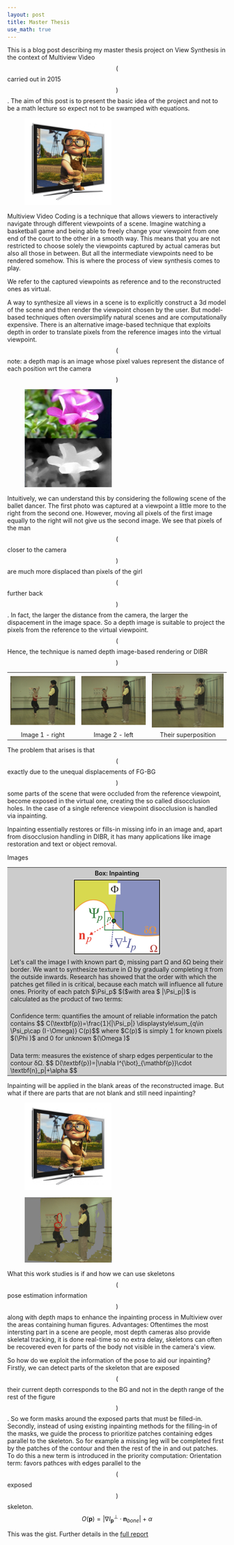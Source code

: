 ```yaml
---
layout: post
title: Master Thesis
use_math: true
---
```


This is a blog post describing my master thesis project on View Synthesis in the context of Multiview Video $$($$carried out in 2015$$)$$. The aim of this post is to present the basic idea of the project and not to be a math lecture so expect not to be swamped with equations. 
<figure><img src="/images/3dtv.jpg" alt="3D-TV" style="width: 200px;"/></figure>
Multiview Video Coding is a technique that allows viewers to interactively navigate through different viewpoints of a scene. Imagine watching a basketball game and being able to freely change your viewpoint from one end of the court to the other in a smooth way. This means that you are not restricted to choose solely the viewpoints captured by actual cameras but also all those in between. But all the intermediate viewpoints need to be rendered somehow. This is where the process of view synthesis comes to play.

We refer to the captured viewpoints as reference and to the reconstructed ones as virtual.

A way to synthesize all views in a scene is to explicitly construct a 3d model of the scene and then render the viewpoint chosen by the user. But model-based techniques often oversimplify natural scenes and are computationally expensive. There is an alternative image-based technique that exploits depth in order to translate pixels from the reference images into the virtual viewpoint. $$($$note: a depth map is an image whose pixel values represent the distance of each position wrt the camera$$)$$

<figure><img src="/images/flower-depth.png" alt="depth image" style="width: 200px;"/></figure>

Intuitively, we can understand this by considering the following scene of the ballet dancer. The first photo was captured at a viewpoint a little more to the right from the second one. However, moving all pixels of the first image equally to the right will not give us the second image. We see that pixels of the man $$($$closer to the camera$$)$$ are much more displaced than pixels of the girl $$($$further back$$)$$. In fact, the larger the distance from the camera, the larger the dispacement in the image space. So a depth image is suitable to project the pixels from the reference to the virtual viewpoint. $$($$Hence, the technique is named depth image-based rendering or DIBR$$)$$

<table style="width:100%">
  <tr>
    <td><center><img src="/images/color-cam0-f000.jpg" alt="image1" style="width: 200px;"/></center></td>
    <td><center><img src="/images/color-cam2-f000.jpg" alt="image2" style="width: 200px;"/></center></td> 
    <td><center><img src="/images/color-cam0-f000_2.jpg" alt="superposition" style="width: 200px;"/></center></td>
  </tr>
  <tr>
    <td><center>Image 1 - right</center></td>
    <td><center>Image 2 - left</center></td>
    <td><center>Their superposition</center></td>
  </tr>
</table>

The problem that arises is that $$($$exactly due to the unequal displacements of FG-BG$$)$$ some parts of the scene that were occluded from the reference viewpoint, become exposed in the virtual one, creating the so called disocclusion holes. In the case of a single reference viewpoint disocclusion is handled via inpainting.

Inpainting essentially restores or fills-in missing info in an image and, apart from disocclusion handling in DIBR, it has many applications like image restoration and text or object removal.

Images

<table style="width:100%; background-color: #CCCCCC">
  <tr>
    <th><b>Box: Inpainting</b></th>
  </tr>
  <tr><td><center><img src="/images/diagram_notation.jpg" alt="diagram notation" style="width: 200px;"/></center></td></tr>
  <tr>
    <td>Let's call the image I with known part Φ, missing part Ω and δΩ being their border. We want to synthesize texture in Ω by gradually completing it from the outside inwards. Research has showed that the order with which the patches get filled in is critical, because each match will influence all future ones. Priority of each patch $\Psi_p$ $($with area $ |\Psi_p|)$ is calculated as the product of two terms:<br><br></td>
  </tr>
  <tr>
    <td>Confidence term: quantifies the amount of reliable information the patch contains $$ C(\textbf{p})=\frac{1}{|\Psi_p|} \displaystyle\sum_{q\in \Psi_p\cap (I-\Omega)} C(p)$$  where $C(p)$ is simply 1 for known pixels $(\Phi )$ and 0 for unknown $(\Omega )$<br><br></td>
  </tr>
  <tr>
    <td>Data term: measures the existence of sharp edges perpenticular to the contour δΩ. $$ D(\textbf{p})=|\nabla I^{\bot}_{\mathbf{p}}\cdot \textbf{n}_p|+\alpha $$</td>
  </tr>
</table>


Inpainting will be applied in the blank areas of the reconstructed image. But what if there are parts that are not blank and still need inpainting?
<figure><img src="/images/3dtv.jpg" alt="3D-TV" style="width: 200px;"/></figure>
<figure><img src="/images/issues.jpg" alt="issues" style="width: 200px;"/></figure>


What this work studies is if and how we can use skeletons $$($$pose estimation information$$)$$ along with depth maps to enhance the inpainting process in Multiview over the areas containing human figures. Advantages: Oftentimes the most intersting part in a scene are people, most depth cameras also provide skeletal tracking, it is done real-time so no extra delay, skeletons can often be recovered even for parts of the body not visible in the camera's view.

So how do we exploit the information of the pose to aid our inpainting?
Firstly, we can detect parts of the skeleton that are exposed $$($$their current depth corresponds to the BG and not in the depth range of the rest of the figure$$)$$. So we form masks around the exposed parts that must be filled-in. Secondly, instead of using existing inpainting methods for the filling-in of the masks, we guide the process to prioritize patches containing edges parallel to the skeleton. So for example a missing leg will be completed first by the patches of the contour and then the rest of the in and out patches. To do this a new term is introduced in the priority computation:
Orientation term: favors pathces with edges parallel to the $$($$exposed$$)$$ skeleton. 
$$ O(\textbf{p})=|\nabla I^{\bot}_{\mathbf{p}}\cdot \textbf{n}_{bone}|+\alpha $$


This was the gist. Further details in the [full report](http://vivliothmmy2.ee.auth.gr/wp-content/uploads/participants-database/kasimidou_eleftheria_dibr.pdf)


